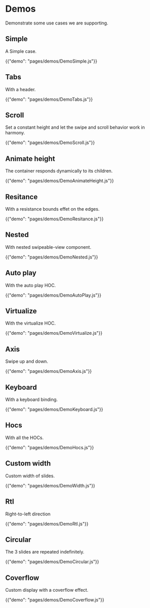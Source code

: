 # Demos

<p class="description">Demonstrate some use cases we are supporting.</p>

## Simple

A Simple case.

{{"demo": "pages/demos/DemoSimple.js"}}

## Tabs

With a header.

{{"demo": "pages/demos/DemoTabs.js"}}

## Scroll

Set a constant height and let the swipe and scroll behavior work in harmony.

{{"demo": "pages/demos/DemoScroll.js"}}

## Animate height

The container responds dynamically to its children.

{{"demo": "pages/demos/DemoAnimateHeight.js"}}

## Resitance

With a resistance bounds effet on the edges.

{{"demo": "pages/demos/DemoResitance.js"}}

## Nested

With nested swipeable-view component.

{{"demo": "pages/demos/DemoNested.js"}}

## Auto play

With the auto play HOC.

{{"demo": "pages/demos/DemoAutoPlay.js"}}

## Virtualize

With the virtualize HOC.

{{"demo": "pages/demos/DemoVirtualize.js"}}

## Axis

Swipe up and down.

{{"demo": "pages/demos/DemoAxis.js"}}

## Keyboard

With a keyboard binding.

{{"demo": "pages/demos/DemoKeyboard.js"}}

## Hocs

With all the HOCs.

{{"demo": "pages/demos/DemoHocs.js"}}

## Custom width

Custom width of slides.

{{"demo": "pages/demos/DemoWidth.js"}}

## Rtl

Right-to-left direction

{{"demo": "pages/demos/DemoRtl.js"}}

## Circular

The 3 slides are repeated indefinitely.

{{"demo": "pages/demos/DemoCircular.js"}}

## Coverflow

Custom display with a coverflow effect.

{{"demo": "pages/demos/DemoCoverflow.js"}}

